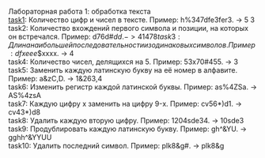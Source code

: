 Лабораторная работа 1: обработка текста  
[task1](/task1/): Количество цифр и чисел в тексте. Пример: h%347dfe3fer3. -> 5 3  
task2: Количество вхождений первого символа и позиции, на которых он встречался. Пример: d76d#$dd. -> 4 1 4 7 8  
task3: Длина наибольшей последовательности из одинаковых символов. Пример: dfxeee$$xxxx. -> 4  
task4: Количество чисел, делящихся на 5. Пример: 53x70#455. -> 3  
task5: Заменить каждую латинскую букву на её номер в алфавите. Пример: a&zC,D. -> 1&263,4  
task6: Изменить регистр каждой латинской буквы. Пример: as%4ZSa. -> AS%4zsA  
task7: Каждую цифру x заменить на цифру 9-x. Пример: cv56*)d1. -> cv43*)d8  
task8: Удалить каждую вторую цифру. Пример: 1204sde34. -> 10sde3  
task9: Продублировать каждую латинскую букву. Пример: gh^&YU. -> gghh^&YYUU  
task10: Удалить последний символ. Пример: plk8&g#. -> plk8&g  
